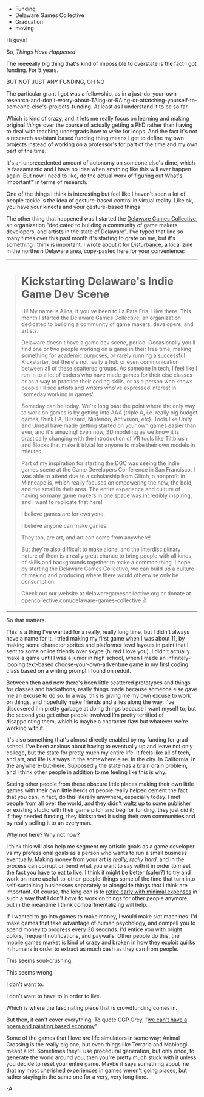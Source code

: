 ﻿
* Funding
* Delaware Games Collective
* Graduation
* moving

Hi guys!

So, *Things Have Happened*

The  reeeeally big thing that's kind of impossible to overstate is the fact I got funding. For 5 years.

BUT NOT JUST ANY FUNDING, OH NO

The particular grant I got was a fellowship, as in a just-do-your-own-research-and-don't-worry-about-TAing-or-RAing-or-attatching-yourself-to-someone-else's-projects-funding. At least as I understand it to be so far

Which is kind of crazy, and it lets me really focus on learning and making original *things* over the course of actually getting a PhD rather than having to deal with teaching undergrads how to write for loops. And the fact it's not a research assistant based funding thing means I get to define my own projects instead of working on a professor's for part of the time and my own part of the time.

It's an unprecedented amount of autonomy on someone else's dime, which is faaaantastic and I have no idea when anything like this will ever happen again. But now I need to like, do the actual work of figuring out What's Important™️ in terms of research.

One of the things I think is interesting but feel like I haven't seen a lot of people tackle is the idea of gesture-based control in virtual reality. Like ok, you have your kinects and your gesture-based things





The other thing that happened was I started the [Delaware Games Collective](http://delawaregamescollective.org), an organization "dedicated to building a community of game makers, developers, and artists in the state of Delaware". I've typed that line so many times over this past month it's starting to grate on me, but it's something I think is important. I wrote about it for [Disturbance](https://disturbancede.wordpress.com/), a local zine in the northern Delaware area, copy-pasted here for your convenience:

---

>  # Kickstarting Delaware's Indie Game Dev Scene
>
> Hi! My name is Alina, if you've been to La Pata Fria, I live there. This month I started the Delaware Games Collective, an organization dedicated to building a community of game makers, developers, and artists.
>
> Delaware doesn't have a game dev scene, period. Occasionally you'll find one or two people working on a game in their free time, making something for academic purposes, or rarely running a successful Kickstarter, but there's not really a hub or even communication between all of these scattered groups. As someone in tech, I feel like I run in to a lot of coders who have made games for their cisc classes or as a way to practice their coding skills, or as a person who knows people I'll see artists and writers who've expressed interest in 'someday working in games'.
>
> Someday can be today. We're long past the point where the only way to work on games is by getting into AAA (triple A, i.e. really big budget games, think EA, Blizzard, Nintendo, Activision, etc). Tools like Unity and Unreal have made getting started on your own games easier than ever, and it's amazing! Even now, 3D modeling as we know it is drastically changing with the introduction of VR tools like Tiltbrush and Blocks that make it trivial for anyone to make their own models in minutes.
>
> Part of my inspiration for starting the DGC was seeing the indie games scene at the Game Developers Conference in San Francisco. I was able to attend due to a scholarship from Glitch, a nonprofit in Minneapolis, which really focuses on empowering the new, the bold, and the small in their area. The entire experience and culture of having so many game makers in one space was incredibly inspiring, and I want to replicate that here!
>
> I believe games are for everyone.
>
> I believe anyone can make games.
>
> They too, are art, and art can come from anywhere!
>
> But they're also difficult to make alone, and the interdisciplinary nature of them is a really great chance to bring people with all kinds of skills and backgrounds together to make a common thing. I hope by starting the Delaware Games Collective, we can build up a culture of making and producing where there would otherwise only be consumption.
>
> Check out our website at delawaregamescollective.org or donate at opencollective.com/delaware-games-collective ✌️

---

So that matters.

This is a thing I've wanted for a really, really long time, but I didn't always have a name for it. I tried making my first game when I was about 11, by making some character sprites and platformer level layouts in paint that I sent to some online friends over skype (hi red I love you). I didn't actually make a game until I was a junior in high school, when I made an infinitely-looping text-based choose-your-own-adventure game in my first coding class based on a writing prompt I found on reddit.

Between then and now there's been little scattered prototypes and things for classes and hackathons, really things made because someone else gave me an excuse to do so. In a way, this is giving me my own excuse to work on things, and hopefully make friends and allies along the way. I've discovered I'm pretty garbage at doing things because I want myself to, but the second you get other people involved I'm pretty terrified of disappointing them, which is maybe a character flaw but whatever we're working with it.

It's also something that's almost directly enabled by my funding for grad school. I've been anxious about having to eventually up and leave not only college, but the state for pretty much my entire life. It feels like all of tech, and art, and life is always in the somewhere else. In the city. In California. In the anywhere-but-here. Supposedly the state has a brain drain problem, and I think other people in addition to me feeling like this is why.

Seeing other people from these obscure little places making their own little games with their own little herds of people really helped cement the fact that you can, in fact, do this literally anywhere, especially today. I met people from all over the world, and they didn't waltz up to some publisher or existing studio with their game pitch and beg for funding, they just did it; if they needed funding, they kickstarted it using their own communities and by really selling it to an everyman.

Why not here? Why not now?

I think this will also help me segment my artistic goals as a game developer vs my professional goals as a person who wants to run a small business eventually. Making money from your art is *really, really hard*, and in the process can corrupt or bend what you want to say with it in order to meet the fact you have to eat to live. I think it might be better (safer?) to try and work on more useful-to-other-people-things some of the time that turn into self-sustaining businesses separately or alongside things that I think are important. Of course, the long con is to [retire early with minimal expenses](https://www.mrmoneymustache.com/) in such a way that I don't *have* to work on things for other people anymore, but in the meantime I think compartmentalizing will help.

If I wanted to go into games to make money, I would make slot machines. I'd make games that take advantage of human psychology, and compell you to spend money to progress every 30 seconds. I'd entice you with bright colors, frequent notifications, and paywalls. Other people do this, the mobile games market is kind of crazy and broken in how they exploit quirks in humans in order to extract as much cash as they can from people.

This seems soul-crushing.

This seems wrong.

I don't want to.

I don't want to have to in order to live.

Which is where the fascinating piece that is crowdfunding comes in.

But then, it can't cover everything. To quote CGP Grey, "[we can't have a poem and painting based economy](https://www.youtube.com/watch?v=7Pq-S557XQU)"

Some of the games that I love are life simulators in some way; Animal Crossing is the really big one, but even things like Terraria and Mabinogi meant a lot. Sometimes they'll use procedural generation, but only once, to generate the world around you, then you're pretty much stuck with it unless you decide to reset your entire game. Maybe it says something about me that my most cherished experiences in games weren't going places, but rather staying in the same one for a very, very long time.



-A
